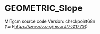 # GEOMETRIC_Slope

MITgcm source code Version: checkpoint68n (\url{https://zenodo.org/record/7621779})
